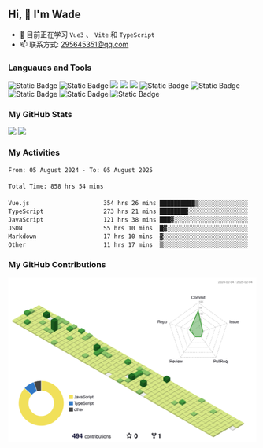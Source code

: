 ## Hi, 👋 I'm Wade

- 🌱 目前正在学习 `Vue3` 、 `Vite` 和 `TypeScript`
- 📫 联系方式: 295645351@qq.com

### Languaues and Tools

<span > 
  <img alt="Static Badge" src="https://img.shields.io/badge/Vue-%2342b883?style=flat-square&logo=Vue&logoColor=%23fff"> 
  <img alt="Static Badge" src="https://img.shields.io/badge/TypeScript-%230072b3?style=flat-square&logo=TypeScript&logoColor=%23fff"> 
  <img src="https://img.shields.io/badge/-JavaScript-F7DF1E?style=flat-square&logo=javascript&logoColor=white" /> 
  <img src="https://img.shields.io/badge/-HTML5-E34F26?style=flat-square&logo=html5&logoColor=white" /> 
  <img src="https://img.shields.io/badge/-CSS3-1572B6?style=flat-square&logo=css3" /> 
  <img alt="Static Badge" src="https://img.shields.io/badge/Webpack-%230072b3?style=flat-square&logo=webpack&logoColor=%23fff"> 
  <img alt="Static Badge" src="https://img.shields.io/badge/Vite-%239a60fe?style=flat-square&logo=vite&logoColor=%23fff"> 
  <img alt="Static Badge" src="https://img.shields.io/badge/Sass-%23c66394?style=flat-square&logo=Sass&logoColor=%23fff"> 
  <img alt="Static Badge" src="https://img.shields.io/badge/Visual_Studio_Code-007ACC?style=flat-square&logo=Visual-Studio-Code&logoColor=white"> 
  <img alt="Static Badge" src="https://img.shields.io/badge/Git-F05032?style=flat-square&logo=Git&logoColor=white">  
</span>


### My GitHub Stats

<div align="left">
  <img src="https://github-readme-stats.vercel.app/api?username=Cwd295645351&show_icons=true" /> 
  <img src="https://github-readme-stats.vercel.app/api/top-langs/?username=Cwd295645351&layout=compact&langs_count=6&text_color=000&icon_color=fff&theme=graywhite" />
</div>

### My Activities

<!--START_SECTION:waka-->

```txt
From: 05 August 2024 - To: 05 August 2025

Total Time: 858 hrs 54 mins

Vue.js                     354 hrs 26 mins ██████████▒░░░░░░░░░░░░░░   41.27 %
TypeScript                 273 hrs 21 mins ████████░░░░░░░░░░░░░░░░░   31.83 %
JavaScript                 121 hrs 38 mins ███▓░░░░░░░░░░░░░░░░░░░░░   14.16 %
JSON                       55 hrs 10 mins  █▓░░░░░░░░░░░░░░░░░░░░░░░   06.42 %
Markdown                   17 hrs 10 mins  ▓░░░░░░░░░░░░░░░░░░░░░░░░   02.00 %
Other                      11 hrs 17 mins  ▒░░░░░░░░░░░░░░░░░░░░░░░░   01.31 %
```

<!--END_SECTION:waka-->

### My GitHub Contributions

![](./profile-3d-contrib/profile-green-animate.svg)

